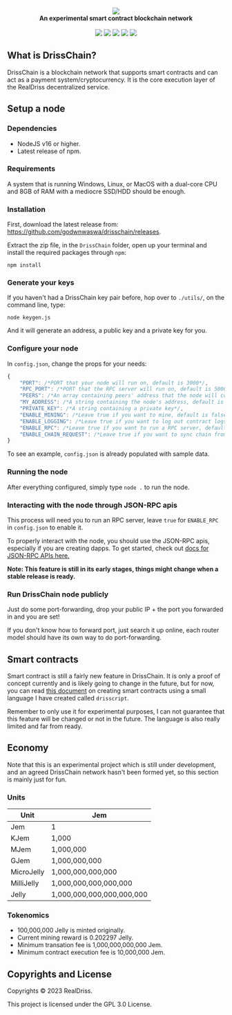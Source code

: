 <div align="center">
	<br/>
	<img src="./assets/extended-logo.png"/>
	<br/>
	<div><b>An experimental smart contract blockchain network</b></div>
	<br/>
	<a href="https://github.com/godwnwaswa/drisschain/blob/master/LICENSE.md"><img src="https://img.shields.io/badge/license-GPLv3-blue.svg"/></a>
	<a href="https://github.com/godwnwaswa/drisschain/releases"><img src="https://img.shields.io/github/package-json/v/godwnwaswa/drisschain?label=stable"></a>
	<a href="https://snyk.io/test/github/godwnwaswa/drisschain"><img src="https://snyk.io/test/github/godwnwaswa/drisschain/badge.svg"/></a>
	<a href="https://github.com/godwnwaswa/drisschain/stargazers"><img src="https://img.shields.io/github/stars/godwnwaswa/drisschain?color=gold"></a>
	<a href="https://github.com/godwnwaswa/drisschain/blob/main/.github/PULL_REQUEST_TEMPLATE.md"><img src="https://img.shields.io/badge/PRs-welcome-brightgreen.svg"></a>
</div>

## What is DrissChain?

DrissChain is a blockchain network that supports smart contracts and can act as a payment system/cryptocurrency. It is the core execution layer of the RealDriss decentralized service.


## Setup a node

### Dependencies 

* NodeJS v16 or higher.
* Latest release of npm.

### Requirements

A system that is running Windows, Linux, or MacOS with a dual-core CPU and 8GB of RAM with a mediocre SSD/HDD should be enough.

### Installation

First, download the latest release from: https://github.com/godwnwaswa/drisschain/releases.

Extract the zip file, in the `DrissChain` folder, open up your terminal and install the required packages through `npm`:

```
npm install
```

### Generate your keys

If you haven't had a DrissChain key pair before, hop over to `./utils/`, on the command line, type:

```
node keygen.js
```

And it will generate an address, a public key and a private key for you.

### Configure your node

In `config.json`, change the props for your needs:

```js
{
    "PORT": /*PORT that your node will run on, default is 3000*/,
    "RPC_PORT": /*PORT that the RPC server will run on, default is 5000*/,
    "PEERS": /*An array containing peers' address that the node will connect with, default is an empty array*/, 
    "MY_ADDRESS": /*A string containing the node's address, default is "localhost:3000"*/,
    "PRIVATE_KEY": /*A string containing a private key*/,
    "ENABLE_MINING": /*Leave true if you want to mine, default is false*/
    "ENABLE_LOGGING": /*Leave true if you want to log out contract logs, default is false*/,
    "ENABLE_RPC": /*Leave true if you want to run a RPC server, default is false*/,
    "ENABLE_CHAIN_REQUEST": /*Leave true if you want to sync chain from others, default is false*/
}
```

To see an example, `config.json` is already populated with sample data.

### Running the node

After everything configured, simply type `node .` to run the node.

### Interacting with the node through JSON-RPC apis

This process will need you to run an RPC server, leave `true` for `ENABLE_RPC` in `config.json` to enable it.

To properly interact with the node, you should use the JSON-RPC apis, especially if you are creating dapps. To get started, check out [docs for JSON-RPC APIs here.](./JSON-RPC.md)

**Note: This feature is still in its early stages, things might change when a stable release is ready.**

### Run DrissChain node publicly

Just do some port-forwarding, drop your public IP + the port you forwarded in and you are set!

If you don't know how to forward port, just search it up online, each router model should have its own way to do port-forwarding.


## Smart contracts

Smart contract is still a fairly new feature in DrissChain. It is only a proof of concept currently and is likely going to change in the future, but for now, you can read [this document](./CONTRACT.md) on creating smart contracts using a small language I have created called `drisscript`.

Remember to only use it for experimental purposes, I can not guarantee that this feature will be changed or not in the future. The language is also really limited and far from ready.


## Economy 

Note that this is an experimental project which is still under development, and an agreed DrissChain network hasn't been formed yet, so this section is mainly just for fun.

### Units

| Unit       | Jem                       |
|------------|---------------------------|
| Jem        | 1                         |
| KJem       | 1,000                     |
| MJem       | 1,000,000                 |
| GJem       | 1,000,000,000             |
| MicroJelly | 1,000,000,000,000         |
| MilliJelly | 1,000,000,000,000,000     |
| Jelly      | 1,000,000,000,000,000,000 |

### Tokenomics

* 100,000,000 Jelly is minted originally.
* Current mining reward is 0.202297 Jelly.
* Minimum transation fee is 1,000,000,000,000 Jem.
* Minimum contract execution fee is 10,000,000 Jem. 



## Copyrights and License

Copyrights © 2023 RealDriss.

This project is licensed under the GPL 3.0 License.
